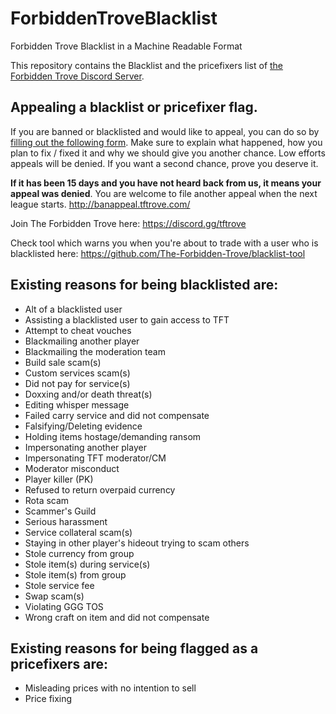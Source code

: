 # ForbiddenTroveBlacklist
Forbidden Trove Blacklist in a Machine Readable Format

This repository contains the Blacklist and the pricefixers list of [the Forbidden Trove Discord Server](https://discord.gg/tftrove).

## Appealing a blacklist or pricefixer flag.
If you are banned or blacklisted and would like to appeal, you can do so by [filling out the following form](http://banappeal.tftrove.com/).
Make sure to explain what happened, how you plan to fix / fixed it and why we should give you another chance.
Low efforts appeals will be denied. If you want a second chance, prove you deserve it.

**If it has been 15 days and you have not heard back from us, it means your appeal was denied**.
You are welcome to file another appeal when the next league starts. http://banappeal.tftrove.com/ 

Join The Forbidden Trove here: https://discord.gg/tftrove

Check tool which warns you when you're about to trade with a user who is blacklisted here: https://github.com/The-Forbidden-Trove/blacklist-tool

## Existing reasons for being blacklisted are:
* Alt of a blacklisted user
* Assisting a blacklisted user to gain access to TFT
* Attempt to cheat vouches
* Blackmailing another player
* Blackmailing the moderation team
* Build sale scam(s)
* Custom services scam(s)
* Did not pay for service(s)
* Doxxing and/or death threat(s)
* Editing whisper message
* Failed carry service and did not compensate
* Falsifying/Deleting evidence
* Holding items hostage/demanding ransom
* Impersonating another player
* Impersonating TFT moderator/CM
* Moderator misconduct
* Player killer (PK)
* Refused to return overpaid currency
* Rota scam
* Scammer's Guild
* Serious harassment
* Service collateral scam(s)
* Staying in other player's hideout trying to scam others
* Stole currency from group
* Stole item(s) during service(s)
* Stole item(s) from group
* Stole service fee
* Swap scam(s)
* Violating GGG TOS
* Wrong craft on item and did not compensate


## Existing reasons for being flagged as a pricefixers are:
* Misleading prices with no intention to sell
* Price fixing
